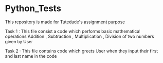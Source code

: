 # Python_Tests
This repository is made for Tutedude's assignment purpose

Task 1 : This file consist a code which performs basic mathematical operations Addition , Subtraction , Multiplication , Division of two               numbers given by User 

Task 2 : This file contains code which greets User when they input their first and last name in the code
